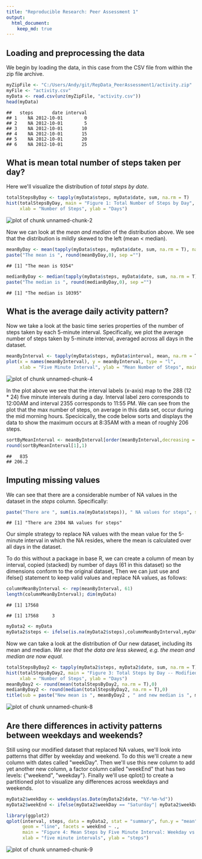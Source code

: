 ```yaml
---
title: "Reproducible Research: Peer Assessment 1"
output: 
  html_document:
    keep_md: true
---
```



## Loading and preprocessing the data
We begin by loading the data, in this case from the CSV file from within the zip file archive.


```r
myZipFile <- "C:/Users/Andy/git/RepData_PeerAssessment1/activity.zip"
myFile <- "activity.csv"
myData <- read.csv(unz(myZipFile, "activity.csv"))
head(myData)
```

```
##   steps       date interval
## 1    NA 2012-10-01        0
## 2    NA 2012-10-01        5
## 3    NA 2012-10-01       10
## 4    NA 2012-10-01       15
## 5    NA 2012-10-01       20
## 6    NA 2012-10-01       25
```


## What is mean total number of steps taken per day?
Here we'll visualize the distribution of *total steps by date*.


```r
totalStepsByDay <- tapply(myData$steps, myData$date, sum, na.rm = T)
hist(totalStepsByDay, main = "Figure 1: Total Number of Steps by Day", 
     xlab = "Number of Steps", ylab = "Days")
```

![plot of chunk unnamed-chunk-2](figure/unnamed-chunk-2-1.png) 

Now we can look at the *mean and median* of the distribution above. We see that the distribution is mildly skewed to the left (mean < median).


```r
meanByDay <- mean(tapply(myData$steps, myData$date, sum, na.rm = T), na.rm = T)
paste("The mean is ", round(meanByDay,0), sep ="")
```

```
## [1] "The mean is 9354"
```

```r
medianByDay <- median(tapply(myData$steps, myData$date, sum, na.rm = T), na.rm = T)
paste("The median is ", round(medianByDay,0), sep ="")
```

```
## [1] "The median is 10395"
```


## What is the average daily activity pattern?
Now we take a look at the basic time series properties of the number of steps taken by each 5-minute interval. Specifically, we plot the average number of steps taken by 5-minute interval, averaged across all days in the dataset.


```r
meanByInterval <- tapply(myData$steps, myData$interval, mean, na.rm = T)
plot(x = names(meanByInterval), y = meanByInterval, type = "l",
     xlab = "Five Minute Interval", ylab = "Mean Number of Steps", main = "Figure 2: Time Series of Steps by Five Minute Interval")
```

![plot of chunk unnamed-chunk-4](figure/unnamed-chunk-4-1.png) 


In the plot above we see that the interval labels (x-axis) map to the 288 (12 * 24) five minute intervals during a day. Interval label zero corresponds to 12:00AM and interval 2355 corresponds to 11:55 PM. We can see from the plot that the max number of steps, on average in this data set, occur during the mid morning hours. Specicically, the code below sorts and displays the data to show the maximum occurs at 8:35AM with a mean of roughly 206 steps.


```r
sortByMeanInterval <- meanByInterval[order(meanByInterval,decreasing = T)]
round(sortByMeanInterval[1],1)
```

```
##   835 
## 206.2
```

## Imputing missing values

We can see that there are a considerable number of NA values in the dataset in the *steps* column. Specifically:


```r
paste("There are ", sum(is.na(myData$steps)), " NA values for steps", sep = "")
```

```
## [1] "There are 2304 NA values for steps"
```

Our simple strategy to replace NA values with the mean value for the 5-minute interval in which the NA resides, where the mean is calculated over all days in the dataset.

To do this without a package in base R, we can create a column of mean by interval, copied (stacked) by number of days (61 in this dataset) so the dimensions conform to the original dataset, Then we can just use and ifelse() statement to keep valid values and replace NA values, as follows:


```r
columnMeanByInterval <- rep(meanByInterval, 61)
length(columnMeanByInterval); dim(myData)
```

```
## [1] 17568
```

```
## [1] 17568     3
```

```r
myData2 <- myData
myData2$steps <- ifelse(is.na(myData2$steps),columnMeanByInterval,myData2$steps)
```


Now we can take a look at the distribution of Our new dataset, including its mean and median. *We see that the data are less skewed, e.g. the mean and median are now equal.*


```r
totalStepsByDay2 <- tapply(myData2$steps, myData2$date, sum, na.rm = T)
hist(totalStepsByDay2, main = "Figure 3: Total Steps by Day -- Modified", 
     xlab = "Number of Steps", ylab = "Days")
meanByDay2 <- round(mean(totalStepsByDay2, na.rm = T),0)
medianByDay2 <- round(median(totalStepsByDay2, na.rm = T),0)
title(sub = paste("New mean is ", meanByDay2 , " and new median is ", medianByDay2, sep = ""))
```

![plot of chunk unnamed-chunk-8](figure/unnamed-chunk-8-1.png) 

## Are there differences in activity patterns between weekdays and weekends?
Still using our modified dataset that replaced NA values, we'll look into patterns that differ by weekday and weekend. To do this we'll create a new column with dates called "weekDay". Then we'll use this new column to add yet another new column, a factor column called "weekEnd" that has two levels: {"weekend", "weekday"}. Finally we'll use qplot() to create a partitioned plot to visualize any differences across weekdays and weekends.


```r
myData2$weekDay <- weekdays(as.Date(myData2$date, "%Y-%m-%d"))
myData2$weekEnd <- ifelse(myData2$weekDay == "Saturday"| myData2$weekDay == "Sunday", "weekend", "weekday")

library(ggplot2)
qplot(interval, steps, data = myData2, stat = "summary", fun.y = "mean", 
      geom = "line", facets = weekEnd ~ ., 
      main = "Figure 4: Mean Steps by Five Minute Interval: Weekday vs Weekend", 
      xlab = "five minute intervals", ylab = "steps")
```

![plot of chunk unnamed-chunk-9](figure/unnamed-chunk-9-1.png) 
